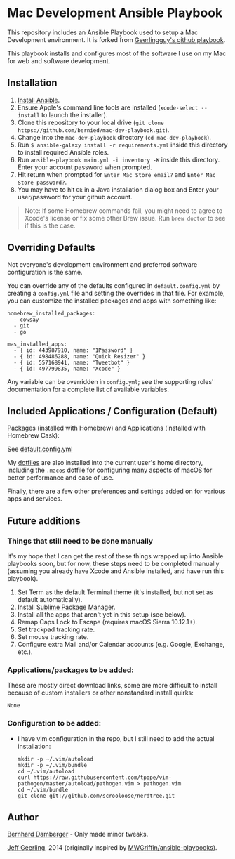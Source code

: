 # Mac Development Ansible Playbook

This repository includes an Ansible Playbook used to setup a Mac Development environment. It is forked from [Geerlingguy's github playbook](https://github.com/geerlingguy/mac-dev-playbook).

This playbook installs and configures most of the software I use on my Mac for web and software development.

## Installation

  1. [Install Ansible](http://docs.ansible.com/ansible/intro_installation.html#latest-releases-on-mac-osx).
  2. Ensure Apple's command line tools are installed (`xcode-select --install` to launch the installer).
  3. Clone this repository to your local drive (`git clone https://github.com/bernied/mac-dev-playbook.git`).
  4. Change into the `mac-dev-playbook` directory (`cd mac-dev-playbook`).
  5. Run `$ ansible-galaxy install -r requirements.yml` inside this directory to install required Ansible roles.
  6. Run `ansible-playbook main.yml -i inventory -K` inside this directory. Enter your account password when prompted.
  7. Hit return when prompted for `Enter Mac Store email?` and `Enter Mac Store password?`.
  8. You may have to hit `Ok` in a Java installation dialog box and Enter your user/password for your github account.

> Note: If some Homebrew commands fail, you might need to agree to Xcode's license or fix some other Brew issue. Run `brew doctor` to see if this is the case.

## Overriding Defaults

Not everyone's development environment and preferred software configuration is the same.

You can override any of the defaults configured in `default.config.yml` by creating a `config.yml` file and setting the overrides in that file. For example, you can customize the installed packages and apps with something like:

    homebrew_installed_packages:
      - cowsay
      - git
      - go

    mas_installed_apps:
      - { id: 443987910, name: "1Password" }
      - { id: 498486288, name: "Quick Resizer" }
      - { id: 557168941, name: "Tweetbot" }
      - { id: 497799835, name: "Xcode" }

Any variable can be overridden in `config.yml`; see the supporting roles' documentation for a complete list of available variables.

## Included Applications / Configuration (Default)

Packages (installed with Homebrew) and Applications (installed with Homebrew Cask):

  See [default.config.yml](https://github.com/bernied/mac-dev-playbook/blob/master/default.config.yml)


My [dotfiles](https://github.com/bernied/dotfiles) are also installed into the current user's home directory, including the `.macos` dotfile for configuring many aspects of macOS for better performance and ease of use.

Finally, there are a few other preferences and settings added on for various apps and services.

## Future additions

### Things that still need to be done manually

It's my hope that I can get the rest of these things wrapped up into Ansible playbooks soon, but for now, these steps need to be completed manually (assuming you already have Xcode and Ansible installed, and have run this playbook).

  1. Set Term as the default Terminal theme (it's installed, but not set as default automatically).
  2. Install [Sublime Package Manager](http://sublime.wbond.net/installation).
  3. Install all the apps that aren't yet in this setup (see below).
  4. Remap Caps Lock to Escape (requires macOS Sierra 10.12.1+).
  5. Set trackpad tracking rate.
  6. Set mouse tracking rate.
  7. Configure extra Mail and/or Calendar accounts (e.g. Google, Exchange, etc.).

### Applications/packages to be added:

These are mostly direct download links, some are more difficult to install because of custom installers or other nonstandard install quirks:

`None`

### Configuration to be added:

  - I have vim configuration in the repo, but I still need to add the actual installation:
    ```
    mkdir -p ~/.vim/autoload
    mkdir -p ~/.vim/bundle
    cd ~/.vim/autoload
    curl https://raw.githubusercontent.com/tpope/vim-pathogen/master/autoload/pathogen.vim > pathogen.vim
    cd ~/.vim/bundle
    git clone git://github.com/scrooloose/nerdtree.git
    ```


## Author

[Bernhard Damberger](https://github.com/bernied) - Only made minor tweaks.

[Jeff Geerling](http://www.jeffgeerling.com/), 2014 (originally inspired by [MWGriffin/ansible-playbooks](https://github.com/MWGriffin/ansible-playbooks)).
